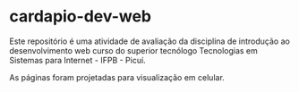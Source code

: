 # cardapio-dev-web

Este repositório é uma atividade de avaliação da disciplina de introdução ao desenvolvimento web curso do superior tecnólogo Tecnologias em Sistemas para Internet - IFPB - Picuí.

As páginas foram projetadas para visualização em celular.
